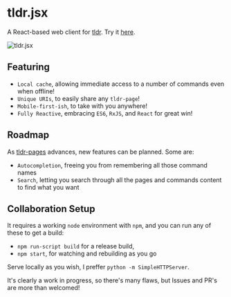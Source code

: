 # tldr.jsx
A React-based web client for [tldr](https://github.com/tldr-pages/tldr). Try it [here](http://www.ostera.io/tldr.jsx).

![tldr.jsx](https://s3.amazonaws.com/ostera.io/tldr.jsx_screenshot.jpg)

## Featuring

* `Local cache`, allowing immediate access to a number of commands even when offline!
* `Unique URIs`, to easily share any `tldr-page`!
* `Mobile-first-ish`, to take with you anywhere!
* `Fully Reactive`, embracing `ES6`, `RxJS`, and `React` for great win!

## Roadmap

As [tldr-pages](https://github.com/tldr-pages/tldr) advances, new features can be planned. Some are:

* `Autocompletion`, freeing you from remembering all those command names
* `Search`, letting you search through all the pages and commands content to find what you want

## Collaboration Setup

It requires a working `node` environment with `npm`, and you can run any of these to get a build:

* `npm run-script build` for a release build, 
* `npm start`, for watching and rebuilding as you go

Serve locally as you wish, I preffer `python -m SimpleHTTPServer`.

It's clearly a work in progress, so there's many flaws, but Issues and PR's are more than welcomed! 
